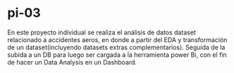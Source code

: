 # pi-03
En este proyecto individual se realiza el análisis de datos dataset relacionado a accidentes aeros, en donde a partir del EDA y transformación de un dataset(incluyendo datasets extras complementarios). Seguida de la subida a un DB para luego ser cargada a la herramienta power Bi, con el fin de hacer un Data Analysis en un Dashboard. 
